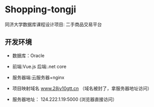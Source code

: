 # Shopping-tongji同济大学数据库课程设计项目: 二手商品交易平台## 开发环境* 数据库：Oracle<br>* 前端:Vue.js  后端:.net core<br>* 服务器端:云服务器+nginx * 项目映射域名 www.28jy10gtt.cn （域名被封了，拿服务器地址访问）* 服务器地址： 124.222.1.19:5000 (浏览器直接访问）